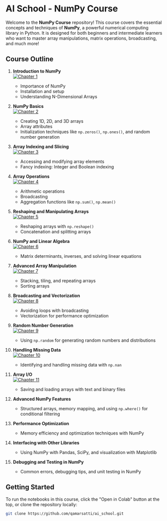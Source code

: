 # AI School - NumPy Course


Welcome to the **NumPy Course** repository! This course covers the essential concepts and techniques of **NumPy**, a powerful numerical computing library in Python. It is designed for both beginners and intermediate learners who want to master array manipulations, matrix operations, broadcasting, and much more!

## Course Outline

1. **Introduction to NumPy**<br>
[![Chapter 1](https://colab.research.google.com/assets/colab-badge.svg)](https://colab.research.google.com/github/qamarsatti/ai_school/blob/main/ai_fundamentals/basic/numpy/chapter_1.ipynb)
   - Importance of NumPy
   - Installation and setup
   - Understanding N-Dimensional Arrays
   

2. **NumPy Basics**<br>
[![Chapter 2](https://colab.research.google.com/assets/colab-badge.svg)](https://colab.research.google.com/github/qamarsatti/ai_school/blob/main/ai_fundamentals/basic/numpy/chapter_2.ipynb)
   - Creating 1D, 2D, and 3D arrays
   - Array attributes
   - Initialization techniques like `np.zeros()`, `np.ones()`, and random number generation

3. **Array Indexing and Slicing**<br>
[![Chapter 3](https://colab.research.google.com/assets/colab-badge.svg)](https://colab.research.google.com/github/qamarsatti/ai_school/blob/main/ai_fundamentals/basic/numpy/chapter_3.ipynb)
   - Accessing and modifying array elements
   - Fancy indexing: Integer and Boolean indexing

4. **Array Operations**<br>
[![Chapter 4](https://colab.research.google.com/assets/colab-badge.svg)](https://colab.research.google.com/github/qamarsatti/ai_school/blob/main/ai_fundamentals/basic/numpy/chapter_4.ipynb)
   - Arithmetic operations
   - Broadcasting
   - Aggregation functions like `np.sum()`, `np.mean()`

5. **Reshaping and Manipulating Arrays**<br>
[![Chapter 5](https://colab.research.google.com/assets/colab-badge.svg)](https://colab.research.google.com/github/qamarsatti/ai_school/blob/main/ai_fundamentals/basic/numpy/chapter_5.ipynb)
   - Reshaping arrays with `np.reshape()`
   - Concatenation and splitting arrays

6. **NumPy and Linear Algebra**<br>
[![Chapter 6](https://colab.research.google.com/assets/colab-badge.svg)](https://colab.research.google.com/github/qamarsatti/ai_school/blob/main/ai_fundamentals/basic/numpy/chapter_6.ipynb)
   - Matrix determinants, inverses, and solving linear equations

7. **Advanced Array Manipulation**<br>
[![Chapter 7](https://colab.research.google.com/assets/colab-badge.svg)](https://colab.research.google.com/github/qamarsatti/ai_school/blob/main/ai_fundamentals/basic/numpy/chapter_7.ipynb)
   - Stacking, tiling, and repeating arrays
   - Sorting arrays

8. **Broadcasting and Vectorization**<br>
[![Chapter 8](https://colab.research.google.com/assets/colab-badge.svg)](https://colab.research.google.com/github/qamarsatti/ai_school/blob/main/ai_fundamentals/basic/numpy/chapter_8.ipynb)
   - Avoiding loops with broadcasting
   - Vectorization for performance optimization

9. **Random Number Generation**<br>
[![Chapter 9](https://colab.research.google.com/assets/colab-badge.svg)](https://colab.research.google.com/github/qamarsatti/ai_school/blob/main/ai_fundamentals/basic/numpy/chapter_9.ipynb)
   - Using `np.random` for generating random numbers and distributions

10. **Handling Missing Data**<br>
[![Chapter 10](https://colab.research.google.com/assets/colab-badge.svg)](https://colab.research.google.com/github/qamarsatti/ai_school/blob/main/ai_fundamentals/basic/numpy/chapter_10.ipynb)
    - Identifying and handling missing data with `np.nan`

11. **Array I/O**<br>
[![Chapter 11](https://colab.research.google.com/assets/colab-badge.svg)](https://colab.research.google.com/github/qamarsatti/ai_school/blob/main/ai_fundamentals/basic/numpy/chapter_11.ipynb)
    - Saving and loading arrays with text and binary files

12. **Advanced NumPy Features**
    - Structured arrays, memory mapping, and using `np.where()` for conditional filtering

13. **Performance Optimization**
    - Memory efficiency and optimization techniques with NumPy

14. **Interfacing with Other Libraries**
    - Using NumPy with Pandas, SciPy, and visualization with Matplotlib

15. **Debugging and Testing in NumPy**
    - Common errors, debugging tips, and unit testing in NumPy

## Getting Started

To run the notebooks in this course, click the "Open in Colab" button at the top, or clone the repository locally:

```bash
git clone https://github.com/qamarsatti/ai_school.git
